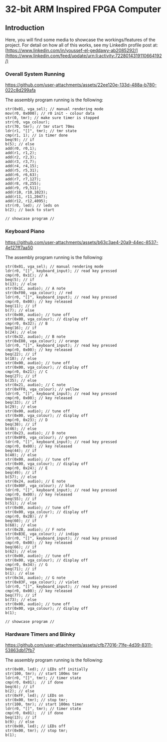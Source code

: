 # 32-bit ARM Inspired FPGA Computer

## Introduction

Here, you will find some media to showcase the workings/features of the project.
For detail on how all of this works, see my LinkedIn profile post at: [https://www.linkedin.com/in/youssef-el-geddawy-ab2085292/](https://www.linkedin.com/feed/update/urn:li:activity:7228014319110664192/)

### Overall System Running

https://github.com/user-attachments/assets/22ee120e-133d-488a-b780-022c8d299afa

The assembly program running is the following:

```
str(0x01, vga_sel); // manual rendering mode
mov(r0, 0x000); // r0 init - colour data
str(0, tmr); // make sure timer is stopped
str(r0, vga_colour);
str(70, tmr); // tmr start 70ms
ldr(r1, "[]", tmr); // tmr state
cmp(r1, 1); // is timer done
beq(9); // if
b(5); // else
add(r0, r0,1);   
add(r1, r1,2);   
add(r2, r2,3);   
add(r3, r3,7);   
add(r4, r4,15);   
add(r5, r5,31);   
add(r6, r6,63);   
add(r7, r7,127);   
add(r8, r8,255);   
add(r9, r9,511);
add(r10, r10,1023);
add(r11, r11,2047);
add(r12, r12,4095);
str(r0, led); // leds on
b(2); // back to start

// showcase program //
```


### Keyboard Piano

https://github.com/user-attachments/assets/b63c3ae4-20a9-44ec-8537-4e127ff7aa50

The assembly program running is the following:

```
str(0x01, vga_sel); // manual rendering mode
ldr(r0, "[]", keyboard_input); // read key pressed
cmp(r0, 0x1C); // A
beq(5); // if
b(13); // else
str(0x1C, audio); // A note
str(0xF00, vga_colour); // red
ldr(r0, "[]", keyboard_input); // read key pressed
cmp(r0, 0x00); // key released
beq(11); // if
b(7); // else
str(0x00, audio); // tune off
str(0x00, vga_colour); // display off
cmp(r0, 0x32); // B
beq(16); // if
b(24); // else
str(0x32, audio); // B note
str(0xE80, vga_colour); // orange
ldr(r0, "[]", keyboard_input); // read key pressed
cmp(r0, 0x00); // key released
beq(22); // if
b(18); // else
str(0x00, audio); // tune off
str(0x00, vga_colour); // display off
cmp(r0, 0x21); // C
beq(27); // if
b(35); // else
str(0x21, audio); // C note
str(0xFF0, vga_colour); // yellow
ldr(r0, "[]", keyboard_input); // read key pressed
cmp(r0, 0x00); // key released
beq(33); // if
b(29); // else
str(0x00, audio); // tune off
str(0x00, vga_colour); // display off
cmp(r0, 0x23); // D
beq(38); // if
b(46); // else
str(0x23, audio); // D note
str(0x0F0, vga_colour); // green
ldr(r0, "[]", keyboard_input); // read key pressed
cmp(r0, 0x00); // key released
beq(44); // if
b(40); // else
str(0x00, audio); // tune off
str(0x00, vga_colour); // display off
cmp(r0, 0x24); // E
beq(49); // if
b(57); // else
str(0x24, audio); // E note
str(0x00F, vga_colour); // blue
ldr(r0, "[]", keyboard_input); // read key pressed
cmp(r0, 0x00); // key released
beq(55); // if
b(51); // else
str(0x00, audio); // tune off
str(0x00, vga_colour); // display off
cmp(r0, 0x2B); // F
beq(60); // if
b(68); // else
str(0x2B, audio); // F note
str(0xB3E, vga_colour); // indigo
ldr(r0, "[]", keyboard_input); // read key pressed
cmp(r0, 0x00); // key released
beq(66); // if
b(62); // else
str(0x00, audio); // tune off
str(0x00, vga_colour); // display off
cmp(r0, 0x34); // G
beq(71); // if
b(1); // else
str(0x34, audio); // G note
str(0x83F, vga_colour); // violet
ldr(r0, "[]", keyboard_input); // read key pressed
cmp(r0, 0x00); // key released
beq(77); // if
b(73); // else
str(0x00, audio); // tune off
str(0x00, vga_colour); // display off
b(1);

// showcase program //
```


### Hardware Timers and Blinky

https://github.com/user-attachments/assets/cfb77016-71fe-4d39-8311-53863db17fb7

The assembly program running is the following:

```
str(0x00, led); // LEDs off initially
str(100, tmr); // start 100ms tmr
ldr(r0, "[]", tmr); // timer state
cmp(r0, 0x01);  // if done
beq(6); // if
b(2); // else
str(0xFF, led); // LEDs on
str(0x00, tmr); // stop tmr;
str(100, tmr); // start 100ms timer
ldr(r0, "[]", tmr); // timer state
cmp(r0, 0x01);  // if done
beq(13); // if
b(9); // else
str(0x00, led); // LEDs off
str(0x00, tmr); // stop tmr;
b(1);

```



